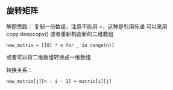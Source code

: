 ## 旋转矩阵

解题思路：
复制一份数组，注意不能用 =，这种是引用传递
可以采用 copy.deepcopy() 或者重新构造新的二维数组
```
new_matrix = [[0] * n for _ in range(n)]
```

或者可以将二维数组转换成一维数组

转换关系：
```
new_matrix[j][n - i - 1] = matrix[i][j]
```

